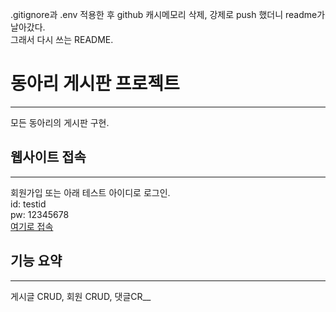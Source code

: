.gitignore과 .env 적용한 후 github 캐시메모리 삭제, 강제로 push 했더니 readme가 날아갔다.   
그래서 다시 쓰는 README.
# 동아리 게시판 프로젝트
***
모든 동아리의 게시판 구현.   
## 웹사이트 접속   
***
회원가입 또는 아래 테스트 아이디로 로그인.   
id: testid   
pw: 12345678   
<a href="https://ssu-clubs.herokuapp.com/login">여기로 접속</a><br>
## 기능 요약
***
게시글 CRUD, 회원 CRUD, 댓글CR__
